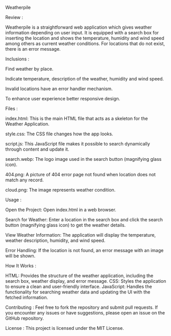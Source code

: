 Weatherpile

Review :

Weatherpile is a straightforward web application which gives weather information depending on user input. It is equipped with a search box for inserting the location and shows the temperature, humidity and wind speed among others as current weather conditions. For locations that do not exist, there is an error message.

Inclusions :

Find weather by place.

Indicate temperature, description of the weather, humidity and wind speed.

Invalid locations have an error handler mechanism.

To enhance user experience better responsive design.

Files :

index.html: This is the main HTML file that acts as a skeleton for the Weather Application.

style.css: The CSS file changes how the app looks.

script.js: This JavaScript file makes it possible to search dynamically through content and update it.

search.webp: The logo image used in the search button (magnifying glass icon).

404.png: A picture of 404 error page not found when location does not match any record.

cloud.png: The image represents weather condition.

Usage :

Open the Project: Open index.html in a web browser.

Search for Weather: Enter a location in the search box and click the search button (magnifying glass icon) to get the weather details.

View Weather Information: The application will display the temperature, weather description, humidity, and wind speed.

Error Handling: If the location is not found, an error message with an image will be shown.

How It Works :

HTML: Provides the structure of the weather application, including the search box, weather display, and error message.
CSS: Styles the application to ensure a clean and user-friendly interface.
JavaScript: Handles the functionality for searching weather data and updating the UI with the fetched information.

Contributing :
Feel free to fork the repository and submit pull requests. If you encounter any issues or have suggestions, please open an issue on the GitHub repository.

License :
This project is licensed under the MIT License.
